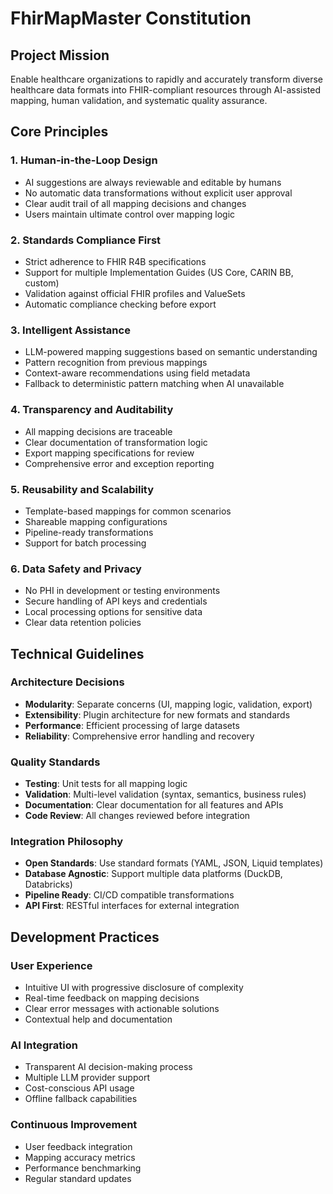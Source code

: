 # FhirMapMaster Constitution

## Project Mission
Enable healthcare organizations to rapidly and accurately transform diverse healthcare data formats into FHIR-compliant resources through AI-assisted mapping, human validation, and systematic quality assurance.

## Core Principles

### 1. Human-in-the-Loop Design
- AI suggestions are always reviewable and editable by humans
- No automatic data transformations without explicit user approval
- Clear audit trail of all mapping decisions and changes
- Users maintain ultimate control over mapping logic

### 2. Standards Compliance First
- Strict adherence to FHIR R4B specifications
- Support for multiple Implementation Guides (US Core, CARIN BB, custom)
- Validation against official FHIR profiles and ValueSets
- Automatic compliance checking before export

### 3. Intelligent Assistance
- LLM-powered mapping suggestions based on semantic understanding
- Pattern recognition from previous mappings
- Context-aware recommendations using field metadata
- Fallback to deterministic pattern matching when AI unavailable

### 4. Transparency and Auditability
- All mapping decisions are traceable
- Clear documentation of transformation logic
- Export mapping specifications for review
- Comprehensive error and exception reporting

### 5. Reusability and Scalability
- Template-based mappings for common scenarios
- Shareable mapping configurations
- Pipeline-ready transformations
- Support for batch processing

### 6. Data Safety and Privacy
- No PHI in development or testing environments
- Secure handling of API keys and credentials
- Local processing options for sensitive data
- Clear data retention policies

## Technical Guidelines

### Architecture Decisions
- **Modularity**: Separate concerns (UI, mapping logic, validation, export)
- **Extensibility**: Plugin architecture for new formats and standards
- **Performance**: Efficient processing of large datasets
- **Reliability**: Comprehensive error handling and recovery

### Quality Standards
- **Testing**: Unit tests for all mapping logic
- **Validation**: Multi-level validation (syntax, semantics, business rules)
- **Documentation**: Clear documentation for all features and APIs
- **Code Review**: All changes reviewed before integration

### Integration Philosophy
- **Open Standards**: Use standard formats (YAML, JSON, Liquid templates)
- **Database Agnostic**: Support multiple data platforms (DuckDB, Databricks)
- **Pipeline Ready**: CI/CD compatible transformations
- **API First**: RESTful interfaces for external integration

## Development Practices

### User Experience
- Intuitive UI with progressive disclosure of complexity
- Real-time feedback on mapping decisions
- Clear error messages with actionable solutions
- Contextual help and documentation

### AI Integration
- Transparent AI decision-making process
- Multiple LLM provider support
- Cost-conscious API usage
- Offline fallback capabilities

### Continuous Improvement
- User feedback integration
- Mapping accuracy metrics
- Performance benchmarking
- Regular standard updates
